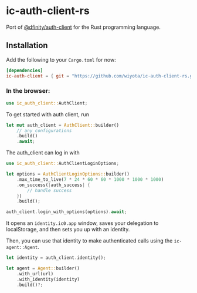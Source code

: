 # ic-auth-client-rs

Port of [@dfinity/auth-client](https://github.com/dfinity/agent-js/tree/main/packages/auth-client) for the Rust programming language.

## Installation

Add the following to your `Cargo.toml` for now:

```toml
[dependencies]
ic-auth-client = { git = "https://github.com/wiyota/ic-auth-client-rs.git" }
```

### In the browser:

```rust
use ic_auth_client::AuthClient;
```

To get started with auth client, run

```rust
let mut auth_client = AuthClient::builder()
    // any configurations
    .build()
    .await;
```

The auth_client can log in with

```rust
use ic_auth_client::AuthClientLoginOptions;

let options = AuthClientLoginOptions::builder()
    .max_time_to_live(7 * 24 * 60 * 60 * 1000 * 1000 * 1000)
    .on_success(|auth_success| {
        // handle success
    })
    .build();

auth_client.login_with_options(options).await;
```

It opens an `identity.ic0.app` window, saves your delegation to localStorage, and then sets you up with an identity.

Then, you can use that identity to make authenticated calls using the `ic-agent::Agent`.

```rust
let identity = auth_client.identity();

let agent = Agent::builder()
    .with_url(url)
    .with_identity(identity)
    .build()?;
```
